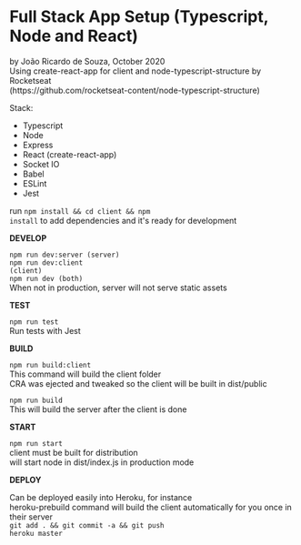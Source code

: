<h1>Full Stack App Setup (Typescript, Node and React)</h1>
by João Ricardo de Souza, October 2020<br>
Using create-react-app for client and node-typescript-structure by Rocketseat<br>
(https://github.com/rocketseat-content/node-typescript-structure)

Stack:
- Typescript
- Node
- Express
- React (create-react-app)
- Socket IO
- Babel
- ESLint
- Jest

run <code>npm install && cd client && npm install</code> to add dependencies and it's ready for development


<b>DEVELOP</b>

<code>npm run dev:server (server)</code><br>
<code>npm run dev:client (client)</code><br>
<code>npm run dev (both)</code><br>
When not in production, server will not serve static assets


<b>TEST</b>

<code>npm run test</code><br>
Run tests with Jest


<b>BUILD</b>

<code>npm run build:client</code><br>
This command will build the client folder<br>
CRA was ejected and tweaked so the client will be built in dist/public

<code>npm run build</code><br>
This will build the server after the client is done


<b>START</b>

<code>npm run start</code><br>
client must be built for distribution<br>
will start node in dist/index.js in production mode


<b>DEPLOY</b>

Can be deployed easily into Heroku, for instance<br>
heroku-prebuild command will build the client automatically for you once in their server<br>
<code>git add . && git commit -a && git push heroku master</code>